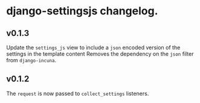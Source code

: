 # django-settingsjs changelog.


## v0.1.3

Update the `settings_js` view to include a `json` encoded version of the settings in the template content 
Removes the dependency on the `json` filter from `django-incuna`.

## v0.1.2

The `request` is now passed to `collect_settings` listeners.
